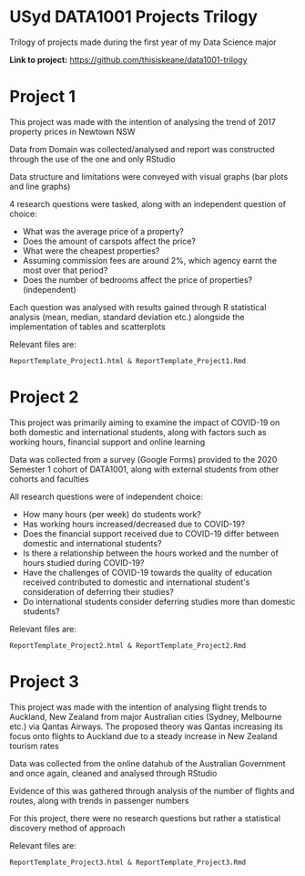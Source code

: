 # USyd DATA1001 Projects Trilogy
Trilogy of projects made during the first year of my Data Science major

**Link to project:** https://github.com/thisiskeane/data1001-trilogy

# **Project 1**
This project was made with the intention of analysing the trend of 2017 property prices in Newtown NSW

Data from Domain was collected/analysed and report was constructed through the use of the one and only RStudio

Data structure and limitations were conveyed with visual graphs (bar plots and line graphs)

4 research questions were tasked, along with an independent question of choice:
- What was the average price of a property?
- Does the amount of carspots affect the price?
- What were the cheapest properties?
- Assuming commission fees are around 2%, which agency earnt the most over that period?
- Does the number of bedrooms affect the price of properties? (independent)

Each question was analysed with results gained through R statistical analysis (mean, median, standard deviation etc.) alongside the implementation of tables and scatterplots

Relevant files are:
```
ReportTemplate_Project1.html & ReportTemplate_Project1.Rmd
```


# **Project 2**
This project was primarily aiming to examine the impact of COVID-19 on both domestic and international students, along with factors such as working hours, financial support and online learning

Data was collected from a survey (Google Forms) provided to the 2020 Semester 1 cohort of DATA1001, along with external students from other cohorts and faculties

All research questions were of independent choice:
- How many hours (per week) do students work?
- Has working hours increased/decreased due to COVID-19?
- Does the financial support received due to COVID-19 differ between domestic and international students?
- Is there a relationship between the hours worked and the number of hours studied during COVID-19?
- Have the challenges of COVID-19 towards the quality of education received contributed to domestic and international student's consideration of deferring their studies?
- Do international students consider deferring studies more than domestic students?

Relevant files are:
```
ReportTemplate_Project2.html & ReportTemplate_Project2.Rmd
```

# **Project 3**
This project was made with the intention of analysing flight trends to Auckland, New Zealand from major Australian cities (Sydney, Melbourne etc.) via Qantas Airways. The proposed theory was Qantas increasing its focus onto flights to Auckland due to a steady increase in New Zealand tourism rates

Data was collected from the online datahub of the Australian Government and once again, cleaned and analysed through RStudio

Evidence of this was gathered through analysis of the number of flights and routes, along with trends in passenger numbers

For this project, there were no research questions but rather a statistical discovery method of approach

Relevant files are:
```
ReportTemplate_Project3.html & ReportTemplate_Project3.Rmd
```
